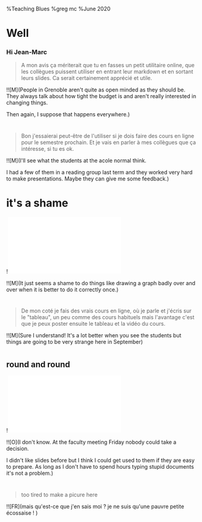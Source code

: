 %Teaching Blues
%greg mc
%June 2020

# Well

### Hi Jean-Marc

>A mon avis ça mériterait que tu en fasses un petit utilitaire online,
que les collègues puissent utiliser en entrant leur markdown et en
sortant leurs slides. Ca serait certainement apprécié et utile.

!![M](People in Grenoble aren't quite as open minded as they should be.
They always talk about how tight the budget is and aren't really interested
in changing things.

Then again, I suppose that happens everywhere.)

# 

>Bon j'essaierai peut-être de l'utiliser si je dois faire des cours en
ligne pour le semestre prochain. Et je vais en parler à mes collègues
que ça intéresse, si tu es ok.

!![M](I'll see what the students at the acole normal think.

I had a few of them in a reading group last term
and they worked very hard to make presentations.
Maybe they can give me some feedback.)

# it's a shame

!![](graph.html)

!![M](It just seems a shame to do things like drawing a graph  badly over and over when it is
better to do it correctly  once.)

#

>De mon coté je fais des vrais cours en ligne, où je parle et j'écris sur
le "tableau", un peu comme des cours habituels mais l'avantage c'est que
je peux poster ensuite le tableau et la vidéo du cours.

!![M](Sure I understand! It's a lot better when you see the students
but things are going to be very strange here in September)

#

## round and round
 !![](sphere.html)

!![O](I don't know. At the faculty meeting Friday nobody could take a decision.

I didn't like slides before but I think I could get used to them if they are
easy to prepare. As long as I don't have to spend hours typing stupid documents
it's not a problem.)

#

> too tired to make a picure here 

!![FR](mais qu'est-ce que j'en sais moi ?
je ne suis qu'une pauvre petite écossaise ! )


